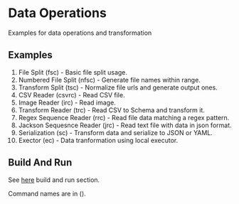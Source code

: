 # Data Operations

Examples for data operations and transformation

## Examples

1. File Split (fsc) - Basic file split usage.
2. Numbered File Split (nfsc) - Generate file names within range.
3. Transform Split (tsc) - Normalize file urls and generate output ones.
4. CSV Reader (csvrc) - Read CSV file.
5. Image Reader (irc) - Read image.
6. Transform Reader (trc) - Read CSV to Schema and transform it.
7. Regex Sequence Reader (rrc) - Read file data matching a regex pattern.
8. Jackson Sequesnce Reader (jrc) - Read text file with data in json format.
9. Serialization (sc) - Transform data and serialize to JSON or YAML.
10. Exector (ec) - Data tranformation using local executor.

## Build And Run

See [here](../README.md) build and run section.

Command names are in ().
